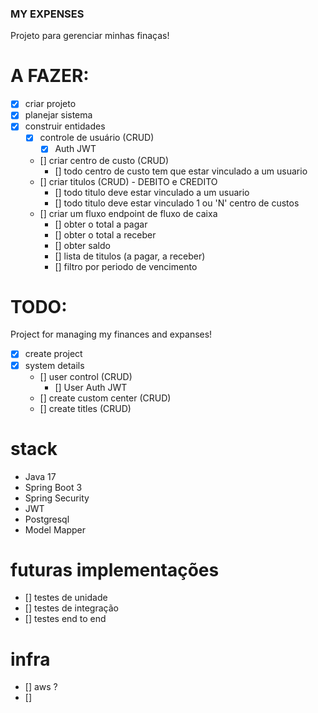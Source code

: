 ### MY EXPENSES

Projeto para gerenciar minhas finaças!

# A FAZER:
- [x] criar projeto
- [x] planejar sistema
- [x] construir entidades
  - [x] controle de usuário (CRUD)
    - [x]  Auth JWT
  - [] criar centro de custo (CRUD)
    - [] todo centro de custo tem que estar vinculado a um usuario
  - [] criar titulos (CRUD) - DEBITO e CREDITO
    - [] todo titulo deve estar vinculado a um usuario
    - [] todo titulo deve estar vinculado 1 ou 'N' centro de custos
  - [] criar um fluxo endpoint de fluxo de caixa
    - [] obter o total a pagar
    - [] obter o total a receber
    - [] obter saldo
    - [] lista de titulos (a pagar, a receber)
    - [] filtro por periodo de vencimento

# TODO:
Project for managing my finances and expanses!

- [x] create project
- [x] system details
    - [] user control (CRUD)
        - [] User Auth JWT
    - [] create custom center (CRUD)
    - [] create titles (CRUD)


# stack

- Java 17
- Spring Boot 3
- Spring Security
- JWT
- Postgresql
- Model Mapper

# futuras implementações

- [] testes de unidade
- [] testes de integração
- [] testes end to end

# infra
- [] aws ?
- []